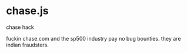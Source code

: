 # chase.js
chase hack

fuckin chase.com and the sp500 industry pay no bug bounties. they are indian fraudsters.
